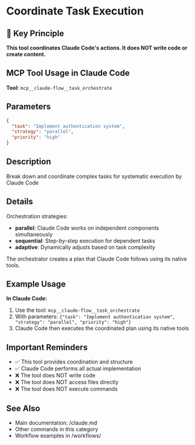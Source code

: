 # Coordinate Task Execution

## 🎯 Key Principle

**This tool coordinates Claude Code's actions. It does NOT write code or create content.**

## MCP Tool Usage in Claude Code

**Tool:** `mcp__claude-flow__task_orchestrate`

## Parameters

```json
{
  "task": "Implement authentication system",
  "strategy": "parallel",
  "priority": "high"
}
```

## Description

Break down and coordinate complex tasks for systematic execution by Claude Code

## Details

Orchestration strategies:

- **parallel**: Claude Code works on independent components simultaneously
- **sequential**: Step-by-step execution for dependent tasks
- **adaptive**: Dynamically adjusts based on task complexity

The orchestrator creates a plan that Claude Code follows using its native tools.

## Example Usage

**In Claude Code:**

1. Use the tool: `mcp__claude-flow__task_orchestrate`
2. With parameters: `{"task": "Implement authentication system", "strategy": "parallel", "priority": "high"}`
3. Claude Code then executes the coordinated plan using its native tools

## Important Reminders

- ✅ This tool provides coordination and structure
- ✅ Claude Code performs all actual implementation
- ❌ The tool does NOT write code
- ❌ The tool does NOT access files directly
- ❌ The tool does NOT execute commands

## See Also

- Main documentation: /claude.md
- Other commands in this category
- Workflow examples in /workflows/
